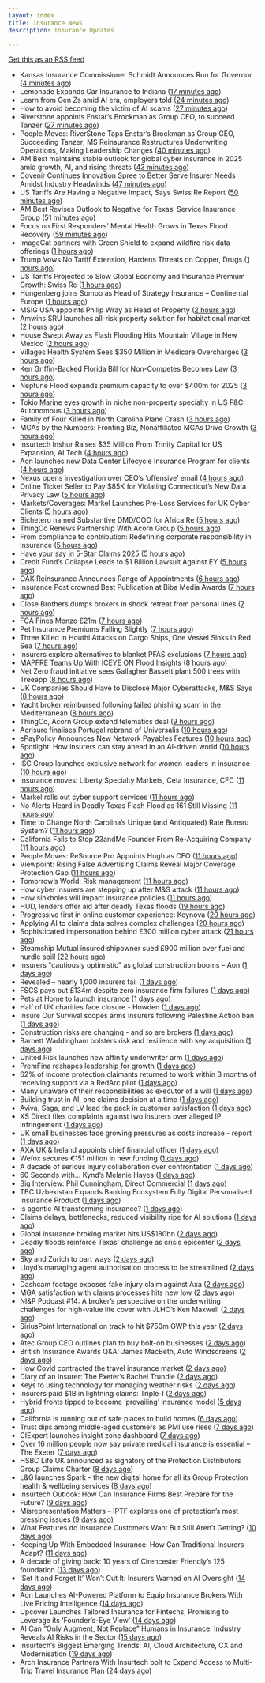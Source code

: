 ```yaml
---
layout: index
title: Insurance News
description: Insurance Updates

---
```


[Get this as an RSS feed](/insurance.rss)

<!-- news_marker starts -->
- Kansas Insurance Commissioner Schmidt Announces Run for Governor ([4 minutes ago](https://www.insurancejournal.com/news/midwest/2025/07/09/831038.htm))
- Lemonade Expands Car Insurance to Indiana ([17 minutes ago](https://www.insurancejournal.com/news/midwest/2025/07/09/831033.htm))
- Learn from Gen Zs amid AI era, employers told ([24 minutes ago](https://www.insurancebusinessmag.com/uk/business-strategy/learn-from-gen-zs-amid-ai-era-employers-told-542007.aspx))
- How to avoid becoming the victim of AI scams ([27 minutes ago](https://www.dig-in.com/podcast/how-to-avoid-becoming-the-victim-of-ai-scams))
- Riverstone appoints Enstar’s Brockman as Group CEO, to succeed Tanzer ([27 minutes ago](https://www.reinsurancene.ws/riverstone-appoints-brockman-group-ceo-succeed-tanzer/))
- People Moves: RiverStone Taps Enstar’s Brockman as Group CEO, Succeeding Tanzer; MS Reinsurance Restructures Underwriting Operations, Making Leadership Changes ([40 minutes ago](https://www.insurancejournal.com/news/international/2025/07/09/830999.htm))
- AM Best maintains stable outlook for global cyber insurance in 2025 amid growth, AI, and rising threats ([43 minutes ago](https://www.reinsurancene.ws/am-best-maintains-stable-outlook-for-global-cyber-insurance-in-2025-amid-growth-ai-and-rising-threats/))
- Covenir Continues Innovation Spree to Better Serve Insurer Needs Amidst Industry Headwinds ([47 minutes ago](https://www.insurancejournal.com/services/newswire/2025/07/09/830900.htm))
- US Tariffs Are Having a Negative Impact, Says Swiss Re Report ([50 minutes ago](https://insurance-edge.net/2025/07/09/us-tariffs-are-having-a-negative-impact-says-swiss-re-report/))
- AM Best Revises Outlook to Negative for Texas’ Service Insurance Group ([51 minutes ago](https://www.insurancejournal.com/news/southcentral/2025/07/09/831012.htm))
- Focus on First Responders’ Mental Health Grows in Texas Flood Recovery ([59 minutes ago](https://www.insurancejournal.com/news/southcentral/2025/07/09/831008.htm))
- ImageCat partners with Green Shield to expand wildfire risk data offerings ([1 hours ago](https://www.reinsurancene.ws/imagecat-partners-with-green-shield-to-expand-wildfire-risk-data-offerings/))
- Trump Vows No Tariff Extension, Hardens Threats on Copper, Drugs ([1 hours ago](https://www.insurancejournal.com/news/national/2025/07/09/830989.htm))
- US Tariffs Projected to Slow Global Economy and Insurance Premium Growth: Swiss Re ([1 hours ago](https://www.insurancejournal.com/news/international/2025/07/09/830979.htm))
- Hungenberg joins Sompo as Head of Strategy Insurance – Continental Europe ([1 hours ago](https://www.reinsurancene.ws/hungenberg-joins-sompo-as-head-of-strategy-insurance-continental-europe/))
- MSIG USA appoints Philip Wray as Head of Property ([2 hours ago](https://www.reinsurancene.ws/msig-usa-appoints-philip-wray-as-head-of-property/))
- Amwins SRU launches all-risk property solution for habitational market ([2 hours ago](https://www.reinsurancene.ws/amwins-sru-launches-all-risk-property-solution-for-habitational-market/))
- House Swept Away as Flash Flooding Hits Mountain Village in New Mexico ([2 hours ago](https://www.insurancejournal.com/news/west/2025/07/09/830968.htm))
- Villages Health System Sees $350 Million in Medicare Overcharges ([3 hours ago](https://www.insurancejournal.com/news/southeast/2025/07/09/830964.htm))
- Ken Griffin-Backed Florida Bill for Non-Competes Becomes Law ([3 hours ago](https://www.insurancejournal.com/news/southeast/2025/07/09/830961.htm))
- Neptune Flood expands premium capacity to over $400m for 2025 ([3 hours ago](https://www.reinsurancene.ws/neptune-flood-expands-premium-capacity-to-over-400m-for-2025/))
- Tokio Marine eyes growth in niche non-property specialty in US P&C: Autonomous ([3 hours ago](https://www.reinsurancene.ws/tokio-marine-eyes-growth-in-niche-non-property-specialty-in-us-pc-autonomous/))
- Family of Four Killed in North Carolina Plane Crash ([3 hours ago](https://www.insurancejournal.com/news/southeast/2025/07/09/830953.htm))
- MGAs by the Numbers: Fronting Biz, Nonaffiliated MGAs Drive Growth ([3 hours ago](https://www.insurancejournal.com/news/national/2025/07/09/830954.htm))
- Insurtech Inshur Raises $35 Million From Trinity Capital for US Expansion, AI Tech ([4 hours ago](https://www.insurancejournal.com/news/national/2025/07/09/830850.htm))
- Aon launches new Data Center Lifecycle Insurance Program for clients ([4 hours ago](https://www.reinsurancene.ws/aon-launches-new-data-center-lifecycle-insurance-program-for-clients/))
- Nexus opens investigation over CEO’s ‘offensive’ email ([4 hours ago](https://www.postonline.co.uk/lloyd%E2%80%99slondon/7958105/nexus-opens-investigation-over-ceo%E2%80%99s-%E2%80%98offensive%E2%80%99-email))
- Online Ticket Seller to Pay $85K for Violating Connecticut’s New  Data Privacy Law ([5 hours ago](https://www.insurancejournal.com/news/east/2025/07/09/830941.htm))
- Markets/Coverages: Markel Launches Pre-Loss Services for UK Cyber Clients ([5 hours ago](https://www.insurancejournal.com/news/international/2025/07/09/830943.htm))
- Bichetero named Substantive DMD/COO for Africa Re ([5 hours ago](https://www.reinsurancene.ws/bichetero-named-substantive-dmd-coo-for-africa-re/))
- ThingCo Renews Partnership With Acorn Group ([5 hours ago](https://insurance-edge.net/2025/07/09/thingco-renews-partnership-with-acorn-group/))
- From compliance to contribution: Redefining corporate responsibility in insurance ([5 hours ago](https://www.insurancebusinessmag.com/uk/news/breaking-news/from-compliance-to-contribution-redefining-corporate-responsibility-in-insurance-541939.aspx))
- Have your say in 5-Star Claims 2025 ([5 hours ago](https://www.insurancebusinessmag.com/uk/news/claims/have-your-say-in-5star-claims-2025-541937.aspx))
- Credit Fund’s Collapse Leads to $1 Billion Lawsuit Against EY ([5 hours ago](https://www.insurancejournal.com/news/international/2025/07/09/830928.htm))
- OAK Reinsurance Announces Range of Appointments ([6 hours ago](https://insurance-edge.net/2025/07/09/oak-reinsurance-announces-range-of-appointments/))
- Insurance Post crowned Best Publication at Biba Media Awards ([7 hours ago](https://www.postonline.co.uk/news/7958106/insurance-post-crowned-best-publication-at-biba-media-awards))
- Close Brothers dumps brokers in shock retreat from personal lines ([7 hours ago](https://www.insurancebusinessmag.com/uk/news/breaking-news/close-brothers-dumps-brokers-in-shock-retreat-from-personal-lines-541924.aspx))
- FCA Fines Monzo £21m ([7 hours ago](https://insurance-edge.net/2025/07/09/fca-fines-monzo-21m/))
- Pet Insurance Premiums Falling Slightly ([7 hours ago](https://insurance-edge.net/2025/07/09/pet-insurance-premiums-falling-slightly/))
- Three Killed in Houthi Attacks on Cargo Ships, One Vessel Sinks in Red Sea ([7 hours ago](https://www.insurancejournal.com/news/international/2025/07/09/830920.htm))
- Insurers explore alternatives to blanket PFAS exclusions ([7 hours ago](https://www.postonline.co.uk/commercial/7958054/insurers-explore-alternatives-to-blanket-pfas-exclusions))
- MAPFRE Teams Up With ICEYE ON Flood Insights ([8 hours ago](https://insurance-edge.net/2025/07/09/mapfre-teams-up-with-iceye-on-flood-insights/))
- Net Zero fraud initiative sees Gallagher Bassett plant 500 trees with Treeapp ([8 hours ago](https://www.insurancebusinessmag.com/uk/news/environmental/net-zero-fraud-initiative-sees-gallagher-bassett-plant-500-trees-with-treeapp-541918.aspx))
- UK Companies Should Have to Disclose Major Cyberattacks, M&S Says ([8 hours ago](https://www.insurancejournal.com/news/international/2025/07/09/830910.htm))
- Yacht broker reimbursed following failed phishing scam in the Mediterranean ([8 hours ago](https://www.insurancebusinessmag.com/uk/news/cyber/yacht-broker-reimbursed-following-failed-phishing-scam-in-the-mediterranean-541911.aspx))
- ThingCo, Acorn Group extend telematics deal ([9 hours ago](https://www.insurancebusinessmag.com/uk/news/auto-motor/thingco-acorn-group-extend-telematics-deal-541908.aspx))
- Acrisure finalises Portugal rebrand of Universalis ([10 hours ago](https://www.insurancebusinessmag.com/uk/news/breaking-news/acrisure-finalises-portugal-rebrand-of-universalis-541900.aspx))
- ePayPolicy Announces New Network Payables Features ([10 hours ago](https://www.insurancejournal.com/services/newswire/2025/07/09/830852.htm))
- Spotlight: How insurers can stay ahead in an AI-driven world ([10 hours ago](https://www.postonline.co.uk/market-access/technology/7957883/spotlight%C2%A0how-insurers-can-stay-ahead-in-an-ai-driven-world))
- ISC Group launches exclusive network for women leaders in insurance ([10 hours ago](https://www.insurancebusinessmag.com/uk/news/diversity-inclusion/isc-group-launches-exclusive-network-for-women-leaders-in-insurance-541899.aspx))
- Insurance moves: Liberty Specialty Markets, Ceta Insurance, CFC ([11 hours ago](https://www.insurancebusinessmag.com/uk/news/breaking-news/insurance-moves-liberty-specialty-markets-ceta-insurance-cfc-541898.aspx))
- Markel rolls out cyber support services ([11 hours ago](https://www.insurancebusinessmag.com/uk/news/cyber/markel-rolls-out-cyber-support-services-541897.aspx))
- No Alerts Heard in Deadly Texas Flash Flood as 161 Still Missing ([11 hours ago](https://www.insurancejournal.com/news/southcentral/2025/07/09/830903.htm))
- Time to Change North Carolina’s Unique (and Antiquated) Rate Bureau System? ([11 hours ago](https://www.insurancejournal.com/news/southeast/2025/07/09/830815.htm))
- California Fails to Stop 23andMe Founder From Re-Acquiring Company ([11 hours ago](https://www.insurancejournal.com/news/west/2025/07/09/830859.htm))
- People Moves: ReSource Pro Appoints Hugh as CFO ([11 hours ago](https://www.insurancejournal.com/news/east/2025/07/09/830802.htm))
- Viewpoint: Rising False Advertising Claims Reveal Major Coverage Protection Gap ([11 hours ago](https://www.insurancejournal.com/news/international/2025/07/09/830736.htm))
- Tomorrow’s World: Risk management ([11 hours ago](https://www.postonline.co.uk/risk-management/7958004/tomorrow%E2%80%99s-world-risk-management))
- How cyber insurers are stepping up after M&S attack ([11 hours ago](https://www.postonline.co.uk/commercial/7957857/how-cyber-insurers-are-stepping-up-after-ms-attack))
- How sinkholes will impact insurance policies ([11 hours ago](https://www.postonline.co.uk/claims/7957607/how-sinkholes-will-impact-insurance-policies))
- HUD, lenders offer aid after deadly Texas floods ([19 hours ago](https://www.dig-in.com/news/mortgage-relief-rolls-out-in-flood-hit-texas))
- Progressive first in online customer experience: Keynova ([20 hours ago](https://www.dig-in.com/news/progressive-first-in-online-customer-experience-keynova))
- Applying AI to claims data solves complex challenges ([20 hours ago](https://www.dig-in.com/news/applying-ai-to-claims-data-solves-complex-challenges))
- Sophisticated impersonation behind £300 million cyber attack ([21 hours ago](https://www.insurancebusinessmag.com/uk/news/cyber/sophisticated-impersonation-behind-300-million-cyber-attack-541874.aspx))
- Steamship Mutual insured shipowner sued £900 million over fuel and nurdle spill ([22 hours ago](https://www.insurancebusinessmag.com/uk/news/marine/steamship-mutual-insured-shipowner-sued-900-million-over-fuel-and-nurdle-spill-541866.aspx))
- Insurers "cautiously optimistic" as global construction booms – Aon ([1 days ago](https://www.insurancebusinessmag.com/uk/news/construction-engineering/insurers-cautiously-optimistic-as-global-construction-booms--aon-541846.aspx))
- Revealed – nearly 1,000 insurers fail ([1 days ago](https://www.insurancebusinessmag.com/uk/news/breaking-news/revealed--nearly-1000-insurers-fail-541834.aspx))
- FSCS pays out £134m despite zero insurance firm failures ([1 days ago](https://www.postonline.co.uk/news/7958101/fscs-pays-out-%C2%A3134m-despite-zero-insurance-firm-failures))
- Pets at Home to launch insurance ([1 days ago](https://www.postonline.co.uk/news/7958084/pets-at-home-to-launch-insurance))
- Half of UK charities face closure - Howden ([1 days ago](https://www.insurancebusinessmag.com/uk/news/non-profits/half-of-uk-charities-face-closure--howden-541780.aspx))
- Insure Our Survival scopes arms insurers following Palestine Action ban ([1 days ago](https://www.postonline.co.uk/news/7958094/insure-our-survival-scopes-arms-insurers-following-palestine-action-ban))
- Construction risks are changing - and so are brokers ([1 days ago](https://www.insurancebusinessmag.com/uk/news/construction-engineering/construction-risks-are-changing--and-so-are-brokers-541779.aspx))
- Barnett Waddingham bolsters risk and resilience with key acquisition ([1 days ago](https://www.insurancebusinessmag.com/uk/news/breaking-news/barnett-waddingham-bolsters-risk-and-resilience-with-key-acquisition-541778.aspx))
- United Risk launches new affinity underwriter arm ([1 days ago](https://www.insurancebusinessmag.com/uk/news/breaking-news/united-risk-launches-new-affinity-underwriter-arm-541777.aspx))
- PremFina reshapes leadership for growth ([1 days ago](https://www.insurancebusinessmag.com/uk/news/breaking-news/premfina-reshapes-leadership-for-growth-541775.aspx))
- 62% of income protection claimants returned to work within 3 months of receiving support via a RedArc pilot ([1 days ago](https://ifamagazine.com/62-of-income-protection-claimants-returned-to-work-within-3-months-of-receiving-support-via-a-redarc-pilot/))
- Many unaware of their responsibilities as executor of a will ([1 days ago](https://ifamagazine.com/many-unaware-of-their-responsibilities-as-executor-of-a-will/))
- Building trust in AI, one claims decision at a time ([1 days ago](https://www.postonline.co.uk/market-access/technology/7957963/building-trust-in-ai-one-claims-decision-at-a-time))
- Aviva, Saga, and LV lead the pack in customer satisfaction ([1 days ago](https://www.postonline.co.uk/personal/7958093/aviva-saga-and-lv-lead-the-pack-in-customer-satisfaction))
- XS Direct files complaints against two insurers over alleged IP infringement ([1 days ago](https://www.insurancebusinessmag.com/uk/news/legal-insights/xs-direct-files-complaints-against-two-insurers-over-alleged-ip-infringement-541743.aspx))
- UK small businesses face growing pressures as costs increase - report ([1 days ago](https://www.insurancebusinessmag.com/uk/news/sme/uk-small-businesses-face-growing-pressures-as-costs-increase--report-541742.aspx))
- AXA UK & Ireland appoints chief financial officer ([1 days ago](https://www.insurancebusinessmag.com/uk/news/breaking-news/axa-uk-and-ireland-appoints-chief-financial-officer-541741.aspx))
- Wefox secures €151 million in new funding ([1 days ago](https://www.insurancebusinessmag.com/uk/news/technology/wefox-secures-151-million-in-new-funding-541740.aspx))
- A decade of serious injury collaboration over confrontation ([1 days ago](https://www.postonline.co.uk/claims/7958011/a-decade-of-serious-injury-collaboration-over-confrontation))
- 60 Seconds with... Kynd’s Melanie Hayes ([1 days ago](https://www.postonline.co.uk/people/7957955/60-seconds-with-kynd%E2%80%99s-melanie-hayes))
- Big Interview: Phil Cunningham, Direct Commercial ([1 days ago](https://www.postonline.co.uk/people/7958052/big-interview-phil-cunningham-direct-commercial))
- TBC Uzbekistan Expands Banking Ecosystem Fully Digital Personalised Insurance Product ([1 days ago](https://thefintechtimes.com/tbc-uzbekistan-launches-fully-digital-personalised-insurance-product/))
- Is agentic AI transforming insurance? ([1 days ago](https://www.dig-in.com/opinion/is-agentic-ai-transforming-insurance))
- Claims delays, bottlenecks, reduced visibility ripe for AI solutions ([1 days ago](https://www.dig-in.com/news/claims-delays-bottlenecks-visibility-ripe-for-ai-solutions))
- Global insurance broking market hits US$180bn ([2 days ago](https://www.insurancebusinessmag.com/uk/news/breaking-news/global-insurance-broking-market-hits-us180bn-541683.aspx))
- Deadly floods reinforce Texas' challenge as crisis epicenter ([2 days ago](https://www.dig-in.com/articles/deadly-floods-reinforce-texas-challenge-as-crisis-picenter))
- Sky and Zurich to part ways ([2 days ago](https://www.postonline.co.uk/news/7958081/sky-and-zurich-to-part-ways))
- Lloyd’s managing agent authorisation process to be streamlined ([2 days ago](https://www.postonline.co.uk/regulation/7958088/lloyd%E2%80%99s-managing-agent-authorisation-process-to-be-streamlined))
- Dashcam footage exposes fake injury claim against Axa ([2 days ago](https://www.postonline.co.uk/personal/7958087/dashcam-footage-exposes-%C2%A374000-fake-injury-claim-against-axa))
- MGA satisfaction with claims processes hits new low ([2 days ago](https://www.postonline.co.uk/claims/7958078/mga-satisfaction-with-claims-processes-hits-new-low))
- NI&P Podcast #14: A broker’s perspective on the underwriting challenges for high-value life cover with JLHO’s Ken Maxwell ([2 days ago](https://ifamagazine.com/nip-podcast-14-a-brokers-perspective-on-the-underwriting-challenges-for-high-value-life-cover-with-jlhos-ken-maxwell/))
- SiriusPoint International on track to hit $750m GWP this year ([2 days ago](https://www.postonline.co.uk/commercial/7958085/siriuspoint-international-on-track-to-hit-750m-gwp-this-year))
- Atec Group CEO outlines plan to buy bolt-on businesses ([2 days ago](https://www.postonline.co.uk/news/7958039/atec-group-ceo-outlines-plan-to-buy-bolt-on-businesses))
- British Insurance Awards Q&A: James MacBeth, Auto Windscreens ([2 days ago](https://www.postonline.co.uk/market-access/motor/7958074/british-insurance-awards-qa-james-macbeth-auto-windscreens))
- How Covid contracted the travel insurance market ([2 days ago](https://www.postonline.co.uk/personal/7957923/how-covid-contracted-the-travel-insurance-market))
- Diary of an Insurer: The Exeter’s Rachel Trundle ([2 days ago](https://www.postonline.co.uk/people/7957519/diary-of-an-insurer-the-exeter%E2%80%99s-rachel-trundle))
- Keys to using technology for managing weather risks ([2 days ago](https://www.dig-in.com/news/using-technology-to-manage-weather-risks))
- Insurers paid $1B in lightning claims: Triple-I ([2 days ago](https://www.dig-in.com/news/insurers-paid-1b-in-lightning-claims-triple-i))
- Hybrid fronts tipped to become ‘prevailing’ insurance model ([5 days ago](https://www.postonline.co.uk/news/7958080/hybrid-fronts-tipped-to-become-%E2%80%98prevailing%E2%80%99-insurance-model))
- California is running out of safe places to build homes ([6 days ago](https://www.dig-in.com/articles/california-is-running-out-of-safe-places-to-build-homes))
- Trust dips among middle-aged customers as PMI use rises ([7 days ago](https://ifamagazine.com/trust-dips-among-middle-aged-customers-as-pmi-use-rises/))
- CIExpert launches insight zone dashboard ([7 days ago](https://ifamagazine.com/ciexpert-launches-insight-zone-dashboard/))
- Over 16 million people now say private medical insurance is essential – The Exeter ([7 days ago](https://ifamagazine.com/over-16-million-people-now-say-private-medical-insurance-is-essential-the-exeter/))
- HSBC Life UK announced as signatory of the Protection Distributors Group Claims Charter ([8 days ago](https://ifamagazine.com/hsbc-life-uk-announced-as-signatory-of-the-protection-distributors-group-claims-charter/))
- L&G launches Spark – the new digital home for all its Group Protection health & wellbeing services ([8 days ago](https://ifamagazine.com/lg-launches-spark-the-new-digital-home-for-all-its-group-protection-health-wellbeing-services/))
- Insurtech Outlook: How Can Insurance Firms Best Prepare for the Future? ([9 days ago](https://thefintechtimes.com/insurtech-outlook-how-can-insurance-firms-best-prepare-for-the-future/))
- Misrepresentation Matters – IPTF explores one of protection’s most pressing issues ([9 days ago](https://ifamagazine.com/misrepresentation-matters-iptf-explores-one-of-protections-most-pressing-issues/))
- What Features do Insurance Customers Want But Still Aren’t Getting? ([10 days ago](https://thefintechtimes.com/what-features-do-insurance-customers-want-but-still-arent-getting/))
- Keeping Up With Embedded Insurance: How Can Traditional Insurers Adapt? ([11 days ago](https://thefintechtimes.com/keeping-up-with-embedded-insurance-how-can-traditional-insurers-adapt/))
- A decade of giving back: 10 years of Cirencester Friendly’s 125 foundation ([13 days ago](https://ifamagazine.com/a-decade-of-giving-back-10-years-of-cirencester-friendlys-125-foundation/))
- ‘Set It and Forget It’ Won’t Cut It: Insurers Warned on AI Oversight ([14 days ago](https://thefintechtimes.com/set-it-and-forget-it-wont-cut-it-insurers-warned-on-ai-oversight/))
- Aon Launches AI-Powered Platform to Equip Insurance Brokers With Live Pricing Intelligence ([14 days ago](https://thefintechtimes.com/aon-launches-ai-powered-platform-to-equip-insurance-brokers-with-live-pricing-intelligence/))
- Upcover Launches Tailored Insurance for Fintechs, Promising to Leverage its ‘Founder’s-Eye View’ ([14 days ago](https://thefintechtimes.com/upcover-launches-tailored-insurance-for-fintechs-promising-to-leverage-its-founders-eye-view/))
- AI Can “Only Augment, Not Replace” Humans in Insurance: Industry Reveals AI Risks in the Sector ([15 days ago](https://thefintechtimes.com/ai-can-only-augment-not-replace-humans-in-insurance-industry-reveals-ai-risks-in-the-sector/))
- Insurtech’s Biggest Emerging Trends: AI, Cloud Architecture, CX and Modernisation ([19 days ago](https://thefintechtimes.com/insurtech-biggest-emerging-trends-ai-cloud-architecture-cx-and-data/))
- Arch Insurance Partners With Insurtech bolt to Expand Access to Multi-Trip Travel Insurance Plan ([24 days ago](https://thefintechtimes.com/arch-insurance-partners-with-insurtech-bolt-to-expand-access-to-multi-trip-travel-insurance-plan/))

<!-- news_marker ends -->